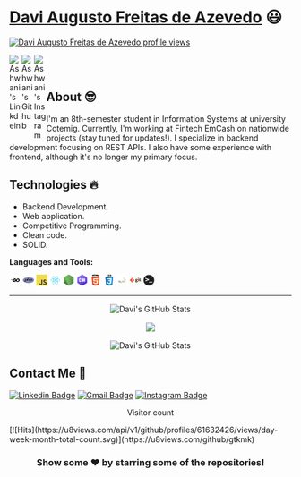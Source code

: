  # <a href="https://www.linkedin.com/in/davi-augusto-25b0991a3/">Davi Augusto Freitas de Azevedo</a> :smiley:

 [![Davi Augusto Freitas de Azevedo profile views](https://u8views.com/api/v1/github/profiles/61632426/views/day-week-month-total-count.svg)](https://u8views.com/github/gtkmk)
 
<a href="https://www.linkedin.com/in/davi-augusto-25b0991a3">
  <img align="left" alt="Ashwani's Linkdein" width="22px" src="https://cdn.jsdelivr.net/npm/simple-icons@v3/icons/linkedin.svg" />
</a>
<a href="https://github.com/gtkmk">
  <img align="left" alt="Ashwani's Github" width="22px" src="https://cdn.jsdelivr.net/npm/simple-icons@v3/icons/github.svg" />
</a>
<a href="https://www.instagram.com/davi.august">
  <img align="left" alt="Ashwani's Instagram" width="22px" src="https://cdn.jsdelivr.net/npm/simple-icons@v3/icons/instagram.svg" />
</a>

<br/>
<br/>

## About :sunglasses:
I'm an 8th-semester student in Information Systems at university Cotemig. Currently, I'm working at Fintech EmCash on nationwide projects (stay tuned for updates!). I specialize in backend development focusing on REST APIs. I also have some experience with frontend, although it's no longer my primary focus.

## Technologies :fire:
- Backend Development.
- Web application.
- Competitive Programming.
- Clean code.
- SOLID.

**Languages and Tools:**  

<code><img height="20" src="https://raw.githubusercontent.com/github/explore/80688e429a7d4ef2fca1e82350fe8e3517d3494d/topics/go/go.png"></code>
<code><img height="20" src="https://raw.githubusercontent.com/github/explore/80688e429a7d4ef2fca1e82350fe8e3517d3494d/topics/php/php.png"></code>
<code><img height="20" src="https://raw.githubusercontent.com/github/explore/80688e429a7d4ef2fca1e82350fe8e3517d3494d/topics/javascript/javascript.png"></code>
<code><img height="20" src="https://raw.githubusercontent.com/github/explore/80688e429a7d4ef2fca1e82350fe8e3517d3494d/topics/react/react.png"></code>
<code><img height="20" src="https://raw.githubusercontent.com/github/explore/80688e429a7d4ef2fca1e82350fe8e3517d3494d/topics/nodejs/nodejs.png"></code>
<code><img height="20" src="https://raw.githubusercontent.com/github/explore/80688e429a7d4ef2fca1e82350fe8e3517d3494d/topics/csharp/csharp.png"></code>
<code><img height="20" src="https://raw.githubusercontent.com/github/explore/80688e429a7d4ef2fca1e82350fe8e3517d3494d/topics/html/html.png"></code>
<code><img height="20" src="https://raw.githubusercontent.com/github/explore/80688e429a7d4ef2fca1e82350fe8e3517d3494d/topics/css/css.png"></code>
<code><img height="20" src="https://raw.githubusercontent.com/github/explore/80688e429a7d4ef2fca1e82350fe8e3517d3494d/topics/mysql/mysql.png"></code>
<code><img height="20" src="https://raw.githubusercontent.com/github/explore/80688e429a7d4ef2fca1e82350fe8e3517d3494d/topics/git/git.png"></code>
<code><img height="20" src="https://raw.githubusercontent.com/github/explore/80688e429a7d4ef2fca1e82350fe8e3517d3494d/topics/terminal/terminal.png"></code>
<br>

<hr></hr>

<p align="center" dir="auto">
 <img align="center" src="https://github-readme-stats.vercel.app/api?username=gtkmk&&show_icons=true&theme=radical&line_height=27&v=5" alt="Davi's GitHub Stats"/>
</p>

<p align="center" dir="auto">
 <a align="center" dir="auto" href="https://github.com/gtkmk/finder_api">
   <!-- Change the `github-readme-stats.anuraghazra1.vercel.app` to `github-readme-stats.vercel.app`  -->
   <img align="center" src="https://github-readme-stats.vercel.app/api/pin/?username=gtkmk&repo=finder_api&theme=radical" />
 </a>
</p>

<p align="center" dir="auto">
 <img align="center" src="https://github-readme-stats.vercel.app/api/top-langs/?username=gtkmk&layout=compact&theme=radical" alt="Davi's GitHub Stats"/>
</p>

##  Contact Me :speech_balloon:
[![Linkedin Badge](https://img.shields.io/badge/-davi-blue?style=flat-square&logo=Linkedin&logoColor=white&link=https://www.linkedin.com/in/davi-augusto-25b0991a3/)](https://www.linkedin.com/in/davi-augusto-25b0991a3/) [![Gmail Badge](https://img.shields.io/badge/-deiveaug@gmail.com-c14438?style=flat-square&logo=Gmail&logoColor=white&link=mailto:deiveaug@gmail.com)](mailto:deiveaug@gmail.com) [![Instagram Badge](https://img.shields.io/badge/-@davi.august-e4405f?style=flat-square&labelColor=f94877&logo=instagram&logoColor=white&link=https://www.instagram.com/davi.august/)](https://www.instagram.comdavi.august/)

<p align="center"> 
  Visitor count<br>
</p>
[![Hits](https://u8views.com/api/v1/github/profiles/61632426/views/day-week-month-total-count.svg)](https://u8views.com/github/gtkmk)

<div align="center">

### Show some ❤️ by starring some of the repositories!

</div>
